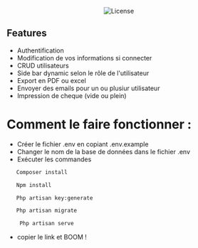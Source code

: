 
<p align="center"><img src="https://i.postimg.cc/8fvqt3Zz/armadillofull-inverted.png" alt="License"></a></p>


## Features

- Authentification
- Modification de vos informations si connecter
- CRUD utilisateurs
- Side bar dynamic selon le rôle de l'utilisateur
- Export en PDF ou excel
- Envoyer des emails pour un ou plusiur utilisateur
- Impression de cheque (vide ou plein)

# Comment le faire fonctionner :

 - Créer le fichier .env en copiant .env.example
 - Changer le nom de la base de données dans le fichier .env
 - Exécuter les commandes

 ```sh
    Composer install
 ```
 ```sh
    Npm install
 ```
 ```sh
    Php artisan key:generate
 ```
 ```sh
    Php artisan migrate
```
```sh
    Php artisan serve
```
 - copier le link et BOOM ! 